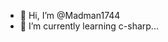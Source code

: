 - 👋 Hi, I’m @Madman1744
- 🌱 I’m currently learning c-sharp...


<!---
Madman1744/Madman1744 is a ✨ special ✨ repository because its `README.md` (this file) appears on your GitHub profile.
You can click the Preview link to take a look at your changes.
--->
